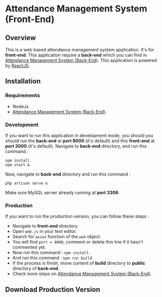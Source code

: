 
# Attendance Management System (Front-End)
## Overview
This is a web based attendance management system application. It's for **front-end**. This application require a **back-end** which you can find in [Attendance Management System (Back-End)](https://github.com/usmannasution80/attendance-management-system-backend). This application is powered by [ReactJS](https://react.dev/).
## Installation
### Requirements
- NodeJs
- [Attendance Management System (Back-End)](https://test.com).
### Development
If you want to run this application in development mode, you should  you should run the **back-end** at **port 8000** (it's default) and this **front-end** at **port 3000** (it's default).
Navigate to **back-end** directory, and run this command :
```
npm install
npm start &
```
Now, navigate to **back-end** directory and run this command :
```
php artisan serve &
```
Make sure MySQL server already running at **port 3306**.
### Production
If you want to run the production version, you can follow these steps :
- Navigate to **front-end** directory.
- Open ```web.js``` in your text editor.
- Search for ```axios``` function of the ```web``` object.
- You will find ```port = 8000```, comment or delete this line if it hasn't commented yet.
- Now run this command : ```npm install```.
- And run this command : ```npm run build```.
- If the process is finish, move content of **build** directory to **public** directory of **back-end**.
- Check more steps on [Attendance Management System (Back-End)](https://github.com/usmannasution80/attendance-management-system-backend).
## Download Production Version